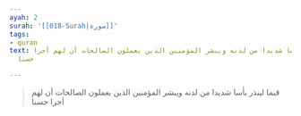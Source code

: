 ```yaml
---
ayah: 2
surah: '[[018-Surah|سورة]]'
tags:
- quran
text: قيما لينذر بأسا شديدا من لدنه ويبشر المؤمنين الذين يعملون الصالحات أن لهم أجرا
  حسنا

---
```

> قيما لينذر بأسا شديدا من لدنه ويبشر المؤمنين الذين يعملون الصالحات أن لهم أجرا حسنا

